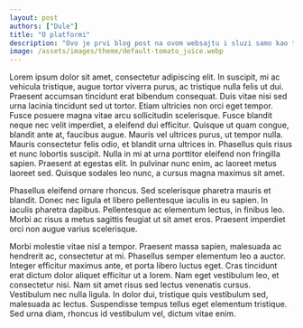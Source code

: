 ```yaml
---
layout: post
authors: ["Dule"]
title: "O platformi"
description: "Ovo je prvi blog post na ovom websajtu i sluzi samo kao test uzorak."
image: /assets/images/theme/default-tomato_juice.webp
---
```


Lorem ipsum dolor sit amet, consectetur adipiscing elit. In suscipit, mi ac vehicula tristique, augue tortor viverra purus, ac tristique nulla felis ut dui. Praesent accumsan tincidunt erat bibendum consequat. Duis vitae nisi sed urna lacinia tincidunt sed ut tortor. Etiam ultricies non orci eget tempor. Fusce posuere magna vitae arcu sollicitudin scelerisque. Fusce blandit neque nec velit imperdiet, a eleifend dui efficitur. Quisque ut quam congue, blandit ante at, faucibus augue. Mauris vel ultrices purus, ut tempor nulla. Mauris consectetur felis odio, et blandit urna ultrices in. Phasellus quis risus et nunc lobortis suscipit. Nulla in mi at urna porttitor eleifend non fringilla sapien. Praesent at egestas elit. In pulvinar nunc enim, ac laoreet metus laoreet sed. Quisque sodales leo nunc, a cursus magna maximus sit amet.

Phasellus eleifend ornare rhoncus. Sed scelerisque pharetra mauris et blandit. Donec nec ligula et libero pellentesque iaculis in eu sapien. In iaculis pharetra dapibus. Pellentesque ac elementum lectus, in finibus leo. Morbi ac risus a metus sagittis feugiat ut sit amet eros. Praesent imperdiet orci non augue varius scelerisque.

Morbi molestie vitae nisl a tempor. Praesent massa sapien, malesuada ac hendrerit ac, consectetur at mi. Phasellus semper elementum leo a auctor. Integer efficitur maximus ante, et porta libero luctus eget. Cras tincidunt erat dictum dolor aliquet efficitur ut a lorem. Nam eget vestibulum leo, et consectetur nisi. Nam sit amet risus sed lectus venenatis cursus. Vestibulum nec nulla ligula. In dolor dui, tristique quis vestibulum sed, malesuada ac lectus. Suspendisse tempus tellus eget elementum tristique. Sed urna diam, rhoncus id vestibulum vel, dictum vitae enim.

